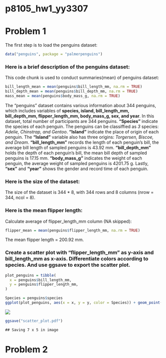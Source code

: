 p8105_hw1_yy3307
================

# Problem 1

The first step is to load the penguins dataset:

``` r
data("penguins", package = "palmerpenguins")
```

### Here is a brief description of the penguins dataset:

This code chunk is used to conduct summaries(mean) of penguins dataset:

``` r
bill_length_mean = mean(penguins$bill_length_mm, na.rm = TRUE)
bill_depth_mean = mean(penguins$bill_depth_mm, na.rm = TRUE)
mass_mean = mean(penguins$body_mass_g, na.rm = TRUE)
```

The “penguins” dataset contains various information about 344 penguins,
which includes variables of **species, island, bill_length_mm,
bill_depth_mm, flipper_length_mm, body_mass_g, sex, and year**. In this
dataset, total number of participants are 344 penguins. **“Species”**
indicate the species of each penguin. The penguins can be classiffied as
*3* species: *Adelie, Chinstrap, and Gentoo*. **“Island”** indicate the
place of origin of each penguin. The **“Island”** variable also has
three origins: *Torgersen, Biscoe, and Dream*. **“bill_length_mm”**
records the length of each penguin’s bill, the average bill length of
sampled penguins is 43.92 mm. **“bill_depth_mm”** holds the depth of
each penguin’s bill, the mean bill depth of sampled penguins is 17.15
mm. **“body_mass_g”** indicates the weight of each penguin, the average
weight of sampled penguins is 4201.75 g. Lastly, **“sex”** and
**“year”** shows the gender and record time of each penguin.

### Here is the size of the dataset:

The size of the dataset is 344 \* 8, with 344 rows and 8 columns (nrow =
344, ncol = 8).

### Here is the mean flipper length:

Calculate average of flipper_length_mm column (NA skipped):

``` r
flipper_mean = mean(penguins$flipper_length_mm, na.rm = TRUE)
```

The mean flipper length = 200.92 mm.

### Create a scatter plot with “flipper_length_mm” as y-axis and bill_length_mm as x-axis. Differentiate colors according to species. And use ggsave to export the scatter plot.

``` r
plot_penguins = tibble(
  x = penguins$bill_length_mm,
  y = penguins$flipper_length_mm,
)

Species = penguins$species
ggplot(plot_penguins, aes(x = x, y = y, color = Species)) + geom_point()
```

![](p8105_hw1_yy3307_files/figure-gfm/scatter_plot-1.png)<!-- -->

``` r
ggsave("scatter_plot.pdf")
```

    ## Saving 7 x 5 in image

# Problem 2
